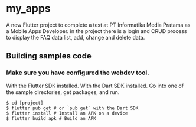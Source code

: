 # my_apps

A new Flutter project to complete a test at PT Informatika Media Pratama as a Mobile Apps Developer. in the project there is a login and CRUD process to display the FAQ data list, add, change and delete data.

## Building samples code

### Make sure you have configured the webdev tool.

With the Flutter SDK installed.
With the Dart SDK installed.
Go into one of the sample directories, get packages, and run.
```
$ cd [project]
$ flutter pub get # or `pub get` with the Dart SDK
$ flutter install # Install an APK on a device
$ flutter build apk # Build an APK
```
